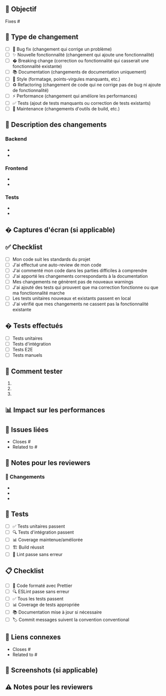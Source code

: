 ## 🎯 **Objectif**
<!-- Résumé de ce qui a été fait -->

Fixes #<!-- numéro de l'issue -->

## 🔧 **Type de changement**
- [ ] 🐛 Bug fix (changement qui corrige un problème)
- [ ] ✨ Nouvelle fonctionnalité (changement qui ajoute une fonctionnalité)
- [ ] � Breaking change (correction ou fonctionnalité qui casserait une fonctionnalité existante)
- [ ] 📚 Documentation (changements de documentation uniquement)
- [ ] 🎨 Style (formatage, points-virgules manquants, etc.)
- [ ] ♻️ Refactoring (changement de code qui ne corrige pas de bug ni ajoute de fonctionnalité)
- [ ] ⚡ Performance (changement qui améliore les performances)
- [ ] ✅ Tests (ajout de tests manquants ou correction de tests existants)
- [ ] 🔧 Maintenance (changements d'outils de build, etc.)

## 📝 **Description des changements**
<!-- Description détaillée des modifications -->

### Backend
- 
- 

### Frontend  
- 
- 

### Tests
- 
- 

## � **Captures d'écran** (si applicable)
<!-- Avant/Après pour les changements UI -->

## ✅ **Checklist**
- [ ] Mon code suit les standards du projet
- [ ] J'ai effectué une auto-review de mon code
- [ ] J'ai commenté mon code dans les parties difficiles à comprendre
- [ ] J'ai apporté les changements correspondants à la documentation
- [ ] Mes changements ne génèrent pas de nouveaux warnings
- [ ] J'ai ajouté des tests qui prouvent que ma correction fonctionne ou que ma fonctionnalité marche
- [ ] Les tests unitaires nouveaux et existants passent en local
- [ ] J'ai vérifié que mes changements ne cassent pas la fonctionnalité existante

## � **Tests effectués**
<!-- Décrivez les tests que vous avez effectués -->
- [ ] Tests unitaires
- [ ] Tests d'intégration
- [ ] Tests E2E
- [ ] Tests manuels

## 🧪 **Comment tester**
<!-- Instructions pour tester cette PR -->
1. 
2. 
3. 

## 📊 **Impact sur les performances**
<!-- Si applicable, décrivez l'impact sur les performances -->

## 🔗 **Issues liées**
<!-- Listez les issues que cette PR résout -->
- Closes #
- Related to #

## 📝 **Notes pour les reviewers**
<!-- Informations importantes pour faciliter la review -->

### 🔄 Changements
<!-- Listez les modifications principales -->

- 
- 
- 

## 🧪 Tests

<!-- Cochez les cases appropriées -->

- [ ] ✅ Tests unitaires passent
- [ ] 🔍 Tests d'intégration passent
- [ ] 📊 Coverage maintenue/améliorée
- [ ] 🏗️ Build réussit
- [ ] 🎨 Lint passe sans erreur

## 📋 Checklist

- [ ] 🎨 Code formaté avec Prettier
- [ ] 🔍 ESLint passe sans erreur
- [ ] ✅ Tous les tests passent
- [ ] 📊 Coverage de tests appropriée
- [ ] 📚 Documentation mise à jour si nécessaire
- [ ] 🏷️ Commit messages suivent la convention conventional

## 🔗 Liens connexes

<!-- Issues, tickets, documentation, etc. -->

- Closes #
- Related to #

## 📸 Screenshots (si applicable)

<!-- Ajoutez des captures d'écran pour les changements d'UI -->

## ⚠️ Notes pour les reviewers

<!-- Informations importantes pour la review -->
